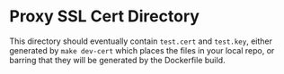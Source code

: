 # Proxy SSL Cert Directory

This directory should eventually contain `test.cert` and `test.key`, either generated by `make dev-cert` which places the files in your local repo, or barring that they will be generated by the Dockerfile build.
